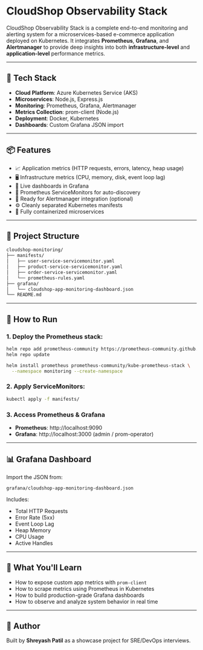 
# CloudShop Observability Stack

CloudShop Observability Stack is a complete end-to-end monitoring and alerting system for a microservices-based e-commerce application deployed on Kubernetes. It integrates **Prometheus**, **Grafana**, and **Alertmanager** to provide deep insights into both **infrastructure-level** and **application-level** performance metrics.

---

## 🔧 Tech Stack

- **Cloud Platform**: Azure Kubernetes Service (AKS)
- **Microservices**: Node.js, Express.js
- **Monitoring**: Prometheus, Grafana, Alertmanager
- **Metrics Collection**: prom-client (Node.js)
- **Deployment**: Docker, Kubernetes
- **Dashboards**: Custom Grafana JSON import

---

## 📦 Features

- 📈 Application metrics (HTTP requests, errors, latency, heap usage)
- 🖥 Infrastructure metrics (CPU, memory, disk, event loop lag)
- 🚦 Live dashboards in Grafana
- 📡 Prometheus ServiceMonitors for auto-discovery
- 🔔 Ready for Alertmanager integration (optional)
- ⚙️ Cleanly separated Kubernetes manifests
- 🐳 Fully containerized microservices

---

## 📁 Project Structure

```bash
cloudshop-monitoring/
├── manifests/
│   ├── user-service-servicemonitor.yaml
│   ├── product-service-servicemonitor.yaml
│   ├── order-service-servicemonitor.yaml
│   └── prometheus-rules.yaml
├── grafana/
│   └── cloudshop-app-monitoring-dashboard.json
└── README.md
```

---

## 🚀 How to Run

### 1. Deploy the Prometheus stack:

```bash
helm repo add prometheus-community https://prometheus-community.github.io/helm-charts
helm repo update

helm install prometheus prometheus-community/kube-prometheus-stack \
  --namespace monitoring --create-namespace
```

### 2. Apply ServiceMonitors:

```bash
kubectl apply -f manifests/
```

### 3. Access Prometheus & Grafana

- **Prometheus**: http://localhost:9090
- **Grafana**: http://localhost:3000 (admin / prom-operator)

---

## 📊 Grafana Dashboard

Import the JSON from:
```
grafana/cloudshop-app-monitoring-dashboard.json
```

Includes:
- Total HTTP Requests
- Error Rate (5xx)
- Event Loop Lag
- Heap Memory
- CPU Usage
- Active Handles

---

## 🧠 What You'll Learn

- How to expose custom app metrics with `prom-client`
- How to scrape metrics using Prometheus in Kubernetes
- How to build production-grade Grafana dashboards
- How to observe and analyze system behavior in real time

---

## 🙌 Author

Built by **Shreyash Patil** as a showcase project for SRE/DevOps interviews.
